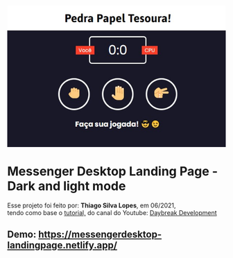 <!---->
<div align="center">
<img src="./ReadMeFiles/app.jpg" align="center">
</div>

# Messenger Desktop Landing Page - Dark and light mode

<p>Esse projeto foi feito por: <strong>Thiago Silva Lopes</strong>, em 06/2021,</br>
tendo como base o <a href="https://www.youtube.com/watch?v=DfOK5mX2TQM&t=462s" target="_blank">tutorial,</a>
do canal do Youtube: <a href="https://www.youtube.com/channel/UCaSKAM4XZdeJVOpRj04tIQQ" target="_blank">
Daybreak Development</a></p>

## Demo: https://messengerdesktop-landingpage.netlify.app/
